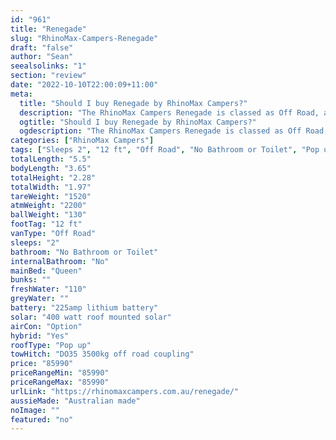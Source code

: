 ```yaml
---
id: "961"
title: "Renegade"
slug: "RhinoMax-Campers-Renegade"
draft: "false"
author: "Sean"
seealsolinks: "1"
section: "review"
date: "2022-10-10T22:00:09+11:00"
meta:
  title: "Should I buy Renegade by RhinoMax Campers?"
  description: "The RhinoMax Campers Renegade is classed as Off Road, and sleeps 2 people. It is Australian made and comes in at 12 ft. It generally has No Bathroom or Toilet."
  ogtitle: "Should I buy Renegade by RhinoMax Campers?"
  ogdescription: "The RhinoMax Campers Renegade is classed as Off Road, and sleeps 2 people. It is Australian made and comes in at 12 ft. It generally has No Bathroom or Toilet."
categories: ["RhinoMax Campers"]
tags: ["Sleeps 2", "12 ft", "Off Road", "No Bathroom or Toilet", "Pop up", "80 - 100k", "Australian made"]
totalLength: "5.5"
bodyLength: "3.65"
totalHeight: "2.28"
totalWidth: "1.97"
tareWeight: "1520"
atmWeight: "2200"
ballWeight: "130"
footTag: "12 ft"
vanType: "Off Road"
sleeps: "2"
bathroom: "No Bathroom or Toilet"
internalBathroom: "No"
mainBed: "Queen"
bunks: ""
freshWater: "110"
greyWater: ""
battery: "225amp lithium battery"
solar: "400 watt roof mounted solar"
airCon: "Option"
hybrid: "Yes"
roofType: "Pop up"
towHitch: "DO35 3500kg off road coupling"
price: "85990"
priceRangeMin: "85990"
priceRangeMax: "85990"
urlLink: "https://rhinomaxcampers.com.au/renegade/"
aussieMade: "Australian made"
noImage: ""
featured: "no"
---
```

